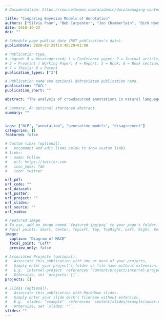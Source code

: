```yaml
---
# Documentation: https://sourcethemes.com/academic/docs/managing-content/

title: "Comparing Bayesian Models of Annotation"
authors: ["Silviu Paun", "Bob Carpenter", "Jon Chamberlain", "Dirk Hovy", "Udo Kruschwitz", "Massimo Poesio"]
date: 2018-10-22
doi: ""

# Schedule page publish date (NOT publication's date).
publishDate: 2020-02-29T14:48:20+01:00

# Publication type.
# Legend: 0 = Uncategorized; 1 = Conference paper; 2 = Journal article;
# 3 = Preprint / Working Paper; 4 = Report; 5 = Book; 6 = Book section;
# 7 = Thesis; 8 = Patent
publication_types: ["2"]

# Publication name and optional abbreviated publication name.
publication: "TACL"
publication_short: ""

abstract: "The analysis of crowdsourced annotations in natural language processing is concerned with identifying (1) gold standard labels, (2) annotator accuracies and biases, and (3) item difficulties and error patterns. Traditionally, majority voting was used for 1, and coefficients of agreement for 2 and 3. Lately, model-based analysis of corpus annotations have proven better at all three tasks. But there has been relatively little work comparing them on the same datasets. This paper aims to fill this gap by analyzing six models of annotation, covering different approaches to annotator ability, item difficulty, and parameter pooling (tying) across annotators and items. We evaluate these models along four aspects: comparison to gold labels, predictive accuracy for new annotations, annotator characterization, and item difficulty, using four datasets with varying degrees of noise in the form of random (spammy) annotators. We conclude with guidelines for model selection, application, and implementation."

# Summary. An optional shortened abstract.
summary: ""


tags: ["NLP", "annotation", "generative models", "disagreement"]
categories: []
featured: false

# Custom links (optional).
#   Uncomment and edit lines below to show custom links.
# links:
# - name: Follow
#   url: https://twitter.com
#   icon_pack: fab
#   icon: twitter

url_pdf:
url_code: ""
url_dataset:
url_poster:
url_project: ""
url_slides:
url_source: ""
url_video:

# Featured image
# To use, add an image named `featured.jpg/png` to your page's folder.
# Focal points: Smart, Center, TopLeft, Top, TopRight, Left, Right, BottomLeft, Bottom, BottomRight.
image:
  caption: "Diagram of MACE"
  focal_point: "Left"
  preview_only: false

# Associated Projects (optional).
#   Associate this publication with one or more of your projects.
#   Simply enter your project's folder or file name without extension.
#   E.g. `internal-project` references `content/project/internal-project/index.md`.
#   Otherwise, set `projects: []`.
projects: []

# Slides (optional).
#   Associate this publication with Markdown slides.
#   Simply enter your slide deck's filename without extension.
#   E.g. `slides: "example"` references `content/slides/example/index.md`.
#   Otherwise, set `slides: ""`.
slides: ""
---
```

